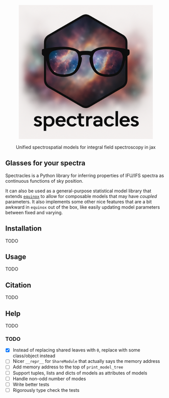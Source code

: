 <div id="top"></div>

<!-- PROJECT SHIELDS -->
<!-- [![PyPI Package][pypi-shield]][pypi-url] -
<!-- [![JOSS][JOSS-shield]][JOSS-url] -->

<!-- ![GitHub Workflow Status](https://img.shields.io/github/actions/workflow/status/TomHilder/wakeflow/Tests.yml?label=tests&style=flat-square)
[![Docs][docs-status-shield]][docs-status-url] -->

<!-- PROJECT LOGO -->
<br />
<div align="center">
  <a href="https://github.com/TomHilder/spectracles">
    <img src="https://raw.githubusercontent.com/TomHilder/spectracles/main/logo.png" alt="spectrackles" width="420">
  </a>

<!--  <h3 align="center">Wakeflow</h3> -->

  <p align="center">
    Unified spectrospatial models for integral field spectroscopy in jax
  </p>
</div>

<!-- <div align="center">
<img src="https://raw.githubusercontent.com/TomHilder/spectracles/main/logo.png" alt="spectracles" width="420"></img>
</div> -->

## Glasses for your spectra

Spectracles is a Python library for inferring properties of IFU/IFS spectra as continuous functions of sky position.

It can also be used as a general-purpose statistical model library that extends [`equinox`](https://github.com/patrick-kidger/equinox) to allow for composable models that may have *coupled* parameters. It also implements some other nice features that are a bit awkward in `equinox` out of the box, like easily updating model parameters between fixed and varying.

## Installation

TODO

## Usage

TODO

## Citation

TODO

## Help

TODO

### TODO

- [x] Instead of replacing shared leaves with `0`, replace with some class/object instead
- [ ] Nicer `__repr__` for `ShareModule` that actually says the memory address
- [ ] Add memory address to the top of `print_model_tree`
- [ ] Support tuples, lists and dicts of models as attributes of models
- [ ] Handle non-odd number of modes
- [ ] Write better tests
- [ ] Rigorously type check the tests
